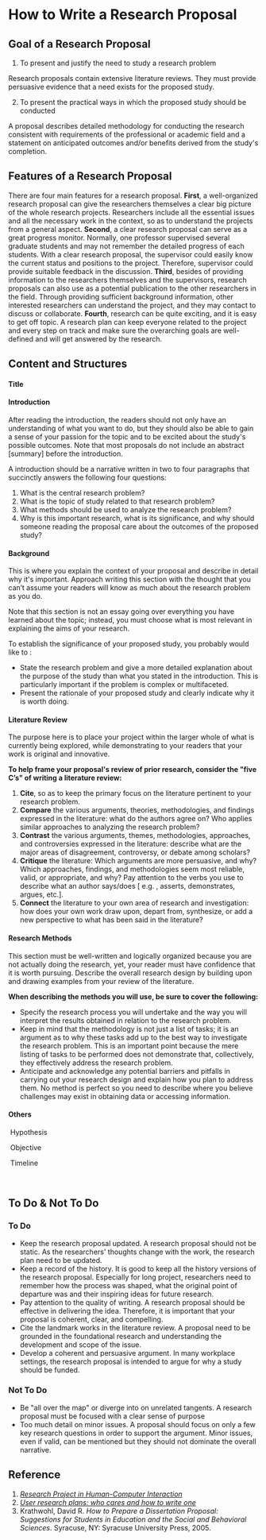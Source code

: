 # How to Write a Research Proposal

## Goal of a Research Proposal

1. To present and justify the need to study a research problem

Research proposals contain extensive literature reviews. They must provide persuasive evidence that a need exists for the proposed study.

2. To present the practical ways in which the proposed study should be conducted

A proposal describes detailed methodology for conducting the research consistent with requirements of the professional or academic field and a statement on anticipated outcomes and/or benefits derived from the study's completion.

## Features of a Research Proposal 

There are four main features for a research proposal. **First**, a well-organized research proposal can give the researchers themselves a clear big picture of the whole research projects. Researchers include all the essential issues and all the necessary work in the context, so as to understand the projects from a general aspect. **Second**, a clear research proposal can serve as a great progress monitor. Normally, one professor supervised several graduate students and may not remember the detailed progress of each students. With a clear research proposal, the supervisor could easily know the current status and positions to the project. Therefore, supervisor could provide suitable feedback in the discussion. **Third**, besides of providing information to the researchers themselves and the supervisors, research proposals can also use as a potential publication to the other researchers in the field. Through providing sufficient background information, other interested researchers can understand the project, and they may contact to discuss or collaborate. **Fourth**, research can be quite exciting, and it is easy to get off topic. A research plan can keep everyone related to the project and every step on track and make sure the overarching goals are well-defined and will get answered by the research. 

## Content and Structures

#### Title

#### Introduction

After reading the introduction, the readers should not only have an understanding of what you want to do, but they should also be able to gain a sense of your passion for the topic and to be excited about the study's possible outcomes. Note that most proposals do not include an abstract [summary] before the introduction.

A introduction should be a narrative written in two to four paragraphs that succinctly answers the following four questions:

1. What is the central research problem?
2. What is the topic of study related to that research problem?
3. What methods should be used to analyze the research problem?
4. Why is this important research, what is its significance, and why should someone reading the proposal care about the outcomes of the proposed study?

#### Background

This is where you explain the context of your proposal and describe in detail why it's important. Approach writing this section with the thought that you can’t assume your readers will know as much about the research problem as you do.

Note that this section is not an essay going over everything you have learned about the topic; instead, you must choose what is most relevant in explaining the aims of your research.

To establish the significance of your proposed study, you probably would like to :

* State the research problem and give a more detailed explanation about the purpose of the study than what you stated in the introduction. This is particularly important if the problem is complex or multifaceted.
* Present the rationale of your proposed study and clearly indicate why it is worth doing.

#### Literature Review

The purpose here is to place your project within the larger whole of what is currently being explored, while demonstrating to your readers that your work is original and innovative.

**To help frame your proposal's review of prior research, consider the "five C’s" of writing a literature review:**

1. **Cite**, so as to keep the primary focus on the literature pertinent to your research problem.
2. **Compare** the various arguments, theories, methodologies, and findings expressed in the literature: what do the authors agree on? Who applies similar approaches to analyzing the research problem?
3. **Contrast** the various arguments, themes, methodologies, approaches, and controversies expressed in the literature: describe what are the major areas of disagreement, controversy, or debate among scholars?
4. **Critique** the literature: Which arguments are more persuasive, and why? Which approaches, findings, and methodologies seem most reliable, valid, or appropriate, and why? Pay attention to the verbs you use to describe what an author says/does [ e.g. , asserts, demonstrates, argues, etc.].
5. **Connect** the literature to your own area of research and investigation: how does your own work draw upon, depart from, synthesize, or add a new perspective to what has been said in the literature?

#### Research Methods

This section must be well-written and logically organized because you are not actually doing the research, yet, your reader must have confidence that it is worth pursuing. Describe the overall research design by building upon and drawing examples from your review of the literature.

**When describing the methods you will use, be sure to cover the following:**

- Specify the research process you will undertake and the way you will interpret the results obtained in relation to the research problem. 
- Keep in mind that the methodology is not just a list of tasks; it is an argument as to why these tasks add up to the best way to investigate the research problem. This is an important point because the mere listing of tasks to be performed does not demonstrate that, collectively, they effectively address the research problem. 
- Anticipate and acknowledge any potential barriers and pitfalls in carrying out your research design and explain how you plan to address them. No method is perfect so you need to describe where you believe challenges may exist in obtaining data or accessing information.

#### Others

​	Hypothesis

​	Objective

​	Timeline

​	



## To Do & Not To Do

### To Do

* Keep the research proposal updated. A research proposal should not be static. As the researchers' thoughts change with the work, the research plan need to be updated.
* Keep a record of the history. It is good to keep all the history versions of the research proposal. Especially for long project, researchers need to remember how the process was shaped, what the original point of departure was and their inspiring ideas for future research.
* Pay attention to the quality of writing. A research proposal should be effective in delivering the idea. Therefore, it is important that your proposal is coherent, clear, and compelling.
* Cite the landmark works in the literature review. A proposal need to be grounded in the foundational research and understanding the development and scope of the issue.
* Develop a coherent and persuasive argument. In many workplace settings, the research proposal is intended to argue for why a study should be funded.

### Not To Do

* Be "all over the map" or diverge into on unrelated tangents. A research proposal must be focused with a clear sense of purpose
* Too much detail on minor issues. A proposal should focus on only a few key research questions in order to support the argument. Minor issues, even if valid, can be mentioned but they should not dominate the overall narrative.

## Reference

1. [*Research Project in Human-Computer Interaction*](https://www.sis.uta.fi/~kjr/RPHCI/guidelines.html)
2. [*User research plans: who cares and how to write one*](https://uxdesign.cc/user-research-plans-who-cares-and-how-to-write-one-with-template-63c8684d8842)
3. Krathwohl, David R. *How to Prepare a Dissertation Proposal: Suggestions for Students in Education and the Social and Behavioral Sciences*. Syracuse, NY: Syracuse University Press, 2005.
